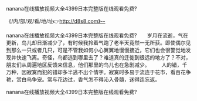 nanana在线播放视频大全4399日本完整版在线观看免费?

《/内/部/观/看/地/址👉http://d8s8.com》--

nanana在线播放视频大全4399日本完整版在线观看免费?　　岁月在流逝，气在更新，鸟儿却日渐减少了，有时候我拎着气跑了老半天竟然一无所获。即使偶尔见到那么一只或者几只，可是不管我如何小心翼翼地慢慢接近，它们也会很警觉地发现并快速飞离。奇怪，鸟都逃到哪里去了？难道真的迁徙到很远的地方了？不对，朋友们从周遍地区反馈来信息，他们那里的鸟儿也在急剧减少。
　　人的错，千万种，因寂寞而犯的错却多半逃不出个情字。寂寞时多易于流连于花市，看百花争艳，赏白鸟争宠。常与花边过，香气怎不得沁入骨髓，迷得连忘返。





nanana在线播放视频大全4399日本完整版在线观看免费?

